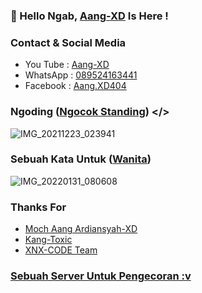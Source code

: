 ### 👋 Hello Ngab, [Aang-XD]() Is Here !

### Contact & Social Media
- You Tube : [Aang-XD]()
- WhatsApp : [089524163441]()
- Facebook : [Aang.XD404]()

### Ngoding ([Ngocok Standing]()) </>
![IMG_20211223_023941](https://user-images.githubusercontent.com/92802033/151725951-15ac7faa-03a0-4fdf-bc42-2550796a1a62.jpg)

### Sebuah Kata Untuk ([Wanita]())
![IMG_20220131_080608](https://user-images.githubusercontent.com/92802033/151726115-769d9ca7-0152-472d-8966-f9d16342cecf.jpg)

### Thanks For 
- [Moch Aang Ardiansyah-XD]()
- [Kang-Toxic]()
- [XNX-CODE Team]()

### [Sebuah Server Untuk Pengecoran :v]()
<!--
**AngCyber/AngCyber** is a ✨ _special_ ✨ repository because its `README.md` (this file) appears on your GitHub profile.

Here are some ideas to get you started:
